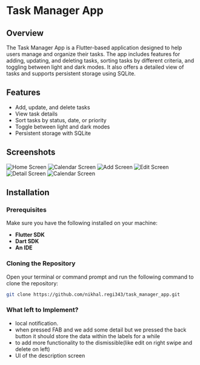# Task Manager App

## Overview

The Task Manager App is a Flutter-based application designed to help users manage and organize their tasks. The app includes features for adding, updating, and deleting tasks, sorting tasks by different criteria, and toggling between light and dark modes. It also offers a detailed view of tasks and supports persistent storage using SQLite.

## Features

- Add, update, and delete tasks
- View task details 
- Sort tasks by status, date, or priority
- Toggle between light and dark modes
- Persistent storage with SQLite

## Screenshots

![Home Screen](assets/screenshots/home_screen.png)
![Calendar Screen](assets/screenshots/calendar_screen.png)
![Add Screen](assets/screenshots/add_task_screen.png)
![Edit Screen](assets/screenshots/edit_task_screen.png)
![Detail Screen](assets/screenshots/task_detail_screen.png)
![Calendar Screen](assets/screenshots/preference_screen.png)

## Installation

### Prerequisites

Make sure you have the following installed on your machine:

- **Flutter SDK**
- **Dart SDK**
- **An IDE**

### Cloning the Repository

Open your terminal or command prompt and run the following command to clone the repository:

```bash
git clone https://github.com/nikhal.regi343/task_manager_app.git
```

### What left to Implement?

- local notification.
- when pressed FAB and we add some detail but we pressed the back button it should store the data within the labels for a while
- to add more functionality to the dismissible(like edit on right swipe and delete on left)
- UI of the description screen
